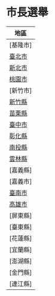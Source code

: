 # 市長選舉

|地區
|-
|[基隆市]
|[臺北市]
|[新北市]
|[桃園市]
|[新竹市]
|[新竹縣]
|[苗栗縣]
|[臺中市]
|[彰化縣]
|[南投縣]
|[雲林縣]
|[嘉義縣]
|[嘉義市]
|[臺南市]
|[高雄市]
|[屏東縣]
|[臺東縣]
|[花蓮縣]
|[宜蘭縣]
|[澎湖縣]
|[金門縣]
|[連江縣]

[新竹縣]:https://www.cec.gov.tw/pc/zh_TW/TC/sm10004000000000000.html
[苗栗縣]:https://www.cec.gov.tw/pc/zh_TW/TC/sm10005000000000000.html
[彰化縣]:https://www.cec.gov.tw/pc/zh_TW/TC/sm10007000000000000.html
[南投縣]:https://www.cec.gov.tw/pc/zh_TW/TC/sm10008000000000000.html
[雲林縣]:https://www.cec.gov.tw/pc/zh_TW/TC/sm10009000000000000.html
[臺北市]:https://www.cec.gov.tw/pc/zh_TW/TC/sm63000000000000000.html
[高雄市]:https://www.cec.gov.tw/pc/zh_TW/TC/sm64000000000000000.html
[新北市]:https://www.cec.gov.tw/pc/zh_TW/TC/sm65000000000000000.html
[臺中市]:https://www.cec.gov.tw/pc/zh_TW/TC/sm66000000000000000.html
[臺南市]:https://www.cec.gov.tw/pc/zh_TW/TC/sm67000000000000000.html
[桃園市]:https://www.cec.gov.tw/pc/zh_TW/TC/sm68000000000000000.html

